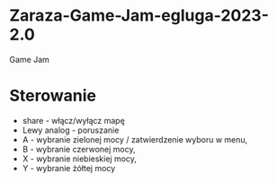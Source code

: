 # Zaraza-Game-Jam-egluga-2023-2.0
Game Jam
# Sterowanie
- share - włącz/wyłącz mapę
- Lewy analog - poruszanie
- A - wybranie zielonej mocy / zatwierdzenie wyboru w menu,
- B - wybranie czerwonej mocy,
- X - wybranie niebieskiej mocy,
- Y - wybranie żółtej mocy
